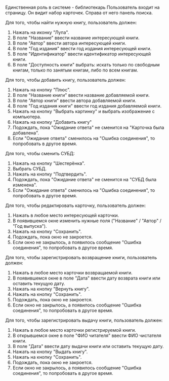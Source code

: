 Единственная роль в системе - библиотекарь
Пользователь входит на страницу. Он видит набор карточек. Справа от него панель поиска.

Для того, чтобы найти нужную книгу, пользователь должен:
1) Нажать на иконку "Лупа".
2) В поле "Название" ввести название интересующей книги.
3) В поле "Автор" ввести автора интересующей книги.
4) В поле "Год издания" ввести год издания интересующей книги.
5) В поле "Идентификатор" ввести идентификатор интересующей книги.
6) В поле "Доступность книги" выбрать: искать только по свободным книгам, только по занятым книгам, либо по всем книгам.

Для того, чтобы добавить книгу, пользователь должен:
1) Нажать на кнопку "Плюс".
2) В поле "Название книги" ввести название добавляемой книги.
3) В поле "Автор книги" ввести автора добавляемой книги.
4) В поле "Год издания книги" ввести год издания добавляемой книги.
5) Нажать на кнопку "Выбрать картинку" и выбрать изображение с компьютера.
6) Нажать на кнопку "Добавить книгу"
7) Подождать, пока "Ожидание ответа" не сменится на "Карточка была добавлена".
8) Если "Ожидание ответа" сменилось на "Ошибка соединения", то попробовать в другое время.

Для того, чтобы сменить СУБД:
1) Нажать на кнопку "Шестерёнка".
2) Выбрать СУБД.
3) Нажать на кнопку "Подтвердить".
4) Подождать, пока "Ожидание ответа" не сменится на "СУБД была изменена".
5) Если "Ожидание ответа" сменилось на "Ошибка соединения", то попробовать в другое время.

Для того, чтобы редактировать карточку, пользователь должен:
1) Нажать в любое место интересующей карточки.
2) В появившемся окне изменить нужные поля ("Название" / "Автор" / "Год выпуска").
3) Нажать на кнопку "Сохранить".
4) Подождать, пока окно не закроется.
5) Если окно не закрылось, а появилось сообщение "Ошибка соединения", то попробовать в другое время.

Для того, чтобы зарегистрировать возвращение книги, пользователь должен:
1) Нажать в любое место карточки возвращаемой книги.
2) В появившемся окне в поле "Дата" ввести дату возврата книги или оставить текущую дату.
3) Нажать на кнопку "Вернуть книгу".
4) Нажать на кнопку "Сохранить".
5) Подождать, пока окно не закроется.
6) Если окно не закрылось, а появилось сообщение "Ошибка соединения", то попробовать в другое время.

Для того, чтобы зарегистрировать выдачу книги, пользователь должен:
1) Нажать в любое место карточки регистрируемой книги.
2) В открывшемся окне в поле "ФИО читателя" ввести ФИО чистателя книги.
3) В поле "Дата" ввести дату выдачи книги или оставить текущую дату.
4) Нажать на кнопку "Выдать книгу".
5) Нажать на кнопку "Сохранить".
6) Подождать, пока окно не закроется.
7) Если окно не закрылось, а появилось сообщение "Ошибка соединения", то попробовать в другое время.
